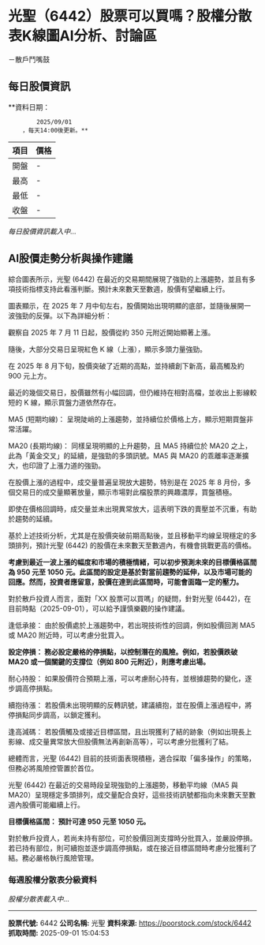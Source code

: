 # 光聖（6442）股票可以買嗎？股權分散表K線圖AI分析、討論區
－散戶鬥嘴鼓

## 每日股價資訊

**資料日期：
        
            2025/09/01
        ，每天14:00後更新。**

| 項目 | 價格 |
|------|------|
| 開盤 | - |
| 最高 | - |
| 最低 | - |
| 收盤 | - |

*每日股價資訊載入中...*

## AI股價走勢分析與操作建議

綜合圖表所示，光聖 (6442) 在最近的交易期間展現了強勁的上漲趨勢，並且有多項技術指標支持此看漲判斷。預計未來數天至數週，股價有望繼續上行。

圖表顯示，在 2025 年 7 月中旬左右，股價開始出現明顯的底部，並隨後展開一波強勁的反彈。以下為詳細分析：

觀察自 2025 年 7 月 11 日起，股價從約 350 元附近開始顯著上漲。

隨後，大部分交易日呈現紅色 K 線（上漲），顯示多頭力量強勁。

在 2025 年 8 月下旬，股價突破了近期的高點，並持續創下新高，最高觸及約 900 元上方。

最近的幾個交易日，股價雖然有小幅回調，但仍維持在相對高檔，並收出上影線較短的 K 線，顯示買盤力道依然存在。

MA5 (短期均線)： 呈現陡峭的上漲趨勢，並持續位於價格上方，顯示短期買盤非常活躍。

MA20 (長期均線)： 同樣呈現明顯的上升趨勢，且 MA5 持續位於 MA20 之上，此為「黃金交叉」的延續，是強勁的多頭訊號。MA5 與 MA20 的乖離率逐漸擴大，也印證了上漲力道的強勁。

在股價上漲的過程中，成交量普遍呈現放大趨勢，特別是在 2025 年 8 月份，多個交易日的成交量顯著放量，顯示市場對此檔股票的興趣濃厚，買盤積極。

即使在價格回調時，成交量並未出現異常放大，這表明下跌的賣壓並不沉重，有助於趨勢的延續。

基於上述技術分析，尤其是在股價突破前期高點後，並且移動平均線呈現穩定的多頭排列，預計光聖 (6442) 的股價在未來數天至數週內，有機會挑戰更高的價格。

**考慮到最近一波上漲的幅度和市場的積極情緒，可以初步預測未來的目標價格區間為 950 元至 1050 元。此區間的設定是基於對當前趨勢的延伸，以及市場可能的回應。然而，投資者應留意，股價在達到此區間時，可能會面臨一定的壓力。**

對於散戶投資人而言，面對「XX 股票可以買嗎」的疑問，針對光聖 (6442)，在目前時點（2025-09-01），可以給予謹慎樂觀的操作建議。

逢低承接： 由於股價處於上漲趨勢中，若出現技術性的回調，例如股價回測 MA5 或 MA20 附近時，可以考慮分批買入。

**設定停損： 務必設定嚴格的停損點，以控制潛在的風險。例如，若股價跌破 MA20 或一個關鍵的支撐位（例如 800 元附近），則應考慮出場。**

耐心持股： 如果股價符合預期上漲，可以考慮耐心持有，並根據趨勢的變化，逐步調高停損點。

續抱待漲： 若股價未出現明顯的反轉訊號，建議續抱，並在股價上漲過程中，將停損點同步調高，以鎖定獲利。

逢高減碼： 若股價觸及或接近目標區間，且出現獲利了結的跡象（例如出現長上影線、成交量異常放大但股價無法再創新高等），可以考慮分批獲利了結。

總體而言，光聖 (6442) 目前的技術面表現積極，適合採取「偏多操作」的策略，但務必將風險控管置於首位。

光聖 (6442) 在最近的交易時段呈現強勁的上漲趨勢，移動平均線（MA5 與 MA20）呈現穩定多頭排列，成交量配合良好，這些技術訊號都指向未來數天至數週內股價可能繼續上行。

**目標價格區間： 預計可達 950 元至 1050 元。**

對於散戶投資人，若尚未持有部位，可於股價回測支撐時分批買入，並嚴設停損。若已持有部位，則可續抱並逐步調高停損點，或在接近目標區間時考慮分批獲利了結。務必嚴格執行風險管理。

### 每週股權分散表分級資料

*股權分散表載入中...*

---

**股票代號:** 6442
**公司名稱:** 光聖
**資料來源:** https://poorstock.com/stock/6442
**抓取時間:** 2025-09-01 15:04:53